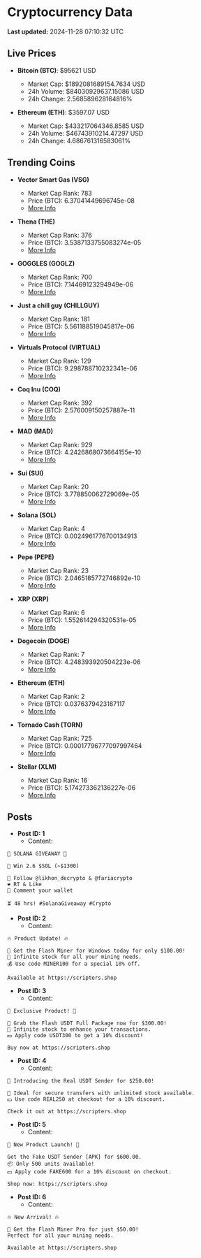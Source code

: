 # Cryptocurrency Data

**Last updated:** 2024-11-28 07:10:32 UTC

## Live Prices
- **Bitcoin (BTC)**: $95621 USD
  - Market Cap: $1892081689154.7634 USD
  - 24h Volume: $84030929637.15086 USD
  - 24h Change: 2.568589628164816%

- **Ethereum (ETH)**: $3597.07 USD
  - Market Cap: $433217064346.8585 USD
  - 24h Volume: $46743910214.47297 USD
  - 24h Change: 4.686761316583061%

## Trending Coins
- **Vector Smart Gas (VSG)**
  - Market Cap Rank: 783
  - Price (BTC): 6.37041449696745e-08
  - [More Info](https://www.coingecko.com/en/coins/vector-smart-gas)

- **Thena (THE)**
  - Market Cap Rank: 376
  - Price (BTC): 3.5387133755083274e-05
  - [More Info](https://www.coingecko.com/en/coins/thena)

- **GOGGLES (GOGLZ)**
  - Market Cap Rank: 700
  - Price (BTC): 7.14469123294949e-06
  - [More Info](https://www.coingecko.com/en/coins/goggles)

- **Just a chill guy (CHILLGUY)**
  - Market Cap Rank: 181
  - Price (BTC): 5.561188519045817e-06
  - [More Info](https://www.coingecko.com/en/coins/just-a-chill-guy)

- **Virtuals Protocol (VIRTUAL)**
  - Market Cap Rank: 129
  - Price (BTC): 9.298788710232341e-06
  - [More Info](https://www.coingecko.com/en/coins/virtual-protocol)

- **Coq Inu (COQ)**
  - Market Cap Rank: 392
  - Price (BTC): 2.576009150257887e-11
  - [More Info](https://www.coingecko.com/en/coins/coq-inu)

- **MAD (MAD)**
  - Market Cap Rank: 929
  - Price (BTC): 4.2426868073664155e-10
  - [More Info](https://www.coingecko.com/en/coins/mad-2)

- **Sui (SUI)**
  - Market Cap Rank: 20
  - Price (BTC): 3.778850062729069e-05
  - [More Info](https://www.coingecko.com/en/coins/sui)

- **Solana (SOL)**
  - Market Cap Rank: 4
  - Price (BTC): 0.0024961776700134913
  - [More Info](https://www.coingecko.com/en/coins/solana)

- **Pepe (PEPE)**
  - Market Cap Rank: 23
  - Price (BTC): 2.0465185772746892e-10
  - [More Info](https://www.coingecko.com/en/coins/pepe)

- **XRP (XRP)**
  - Market Cap Rank: 6
  - Price (BTC): 1.552614294320531e-05
  - [More Info](https://www.coingecko.com/en/coins/xrp)

- **Dogecoin (DOGE)**
  - Market Cap Rank: 7
  - Price (BTC): 4.248393920504223e-06
  - [More Info](https://www.coingecko.com/en/coins/dogecoin)

- **Ethereum (ETH)**
  - Market Cap Rank: 2
  - Price (BTC): 0.0376379423187117
  - [More Info](https://www.coingecko.com/en/coins/ethereum)

- **Tornado Cash (TORN)**
  - Market Cap Rank: 725
  - Price (BTC): 0.00017796777097997464
  - [More Info](https://www.coingecko.com/en/coins/tornado-cash)

- **Stellar (XLM)**
  - Market Cap Rank: 16
  - Price (BTC): 5.174273362136227e-06
  - [More Info](https://www.coingecko.com/en/coins/stellar)

## Posts
- **Post ID: 1**
  - Content:
```
🚀 SOLANA GIVEAWAY 🚀

🎁 Win 2.6 $SOL (~$1300)

🤝 Follow @likhon_decrypto & @fariacrypto
❤️ RT & Like
💬 Comment your wallet

⏳ 48 hrs! #SolanaGiveaway #Crypto
```

- **Post ID: 2**
  - Content:
```
🔥 Product Update! 🔥

🚀 Get the Flash Miner for Windows today for only $100.00!
🔋 Infinite stock for all your mining needs.
💰 Use code MINER100 for a special 10% off.

Available at https://scripters.shop
```

- **Post ID: 3**
  - Content:
```
🎁 Exclusive Product! 🎁

💸 Grab the Flash USDT Full Package now for $300.00!
🎉 Infinite stock to enhance your transactions.
💵 Apply code USDT300 to get a 10% discount!

Buy now at https://scripters.shop
```

- **Post ID: 4**
  - Content:
```
💎 Introducing the Real USDT Sender for $250.00!

💼 Ideal for secure transfers with unlimited stock available.
💵 Use code REAL250 at checkout for a 10% discount.

Check it out at https://scripters.shop
```

- **Post ID: 5**
  - Content:
```
🚀 New Product Launch! 🚀

Get the Fake USDT Sender [APK] for $600.00.
📦 Only 500 units available!
💵 Apply code FAKE600 for a 10% discount on checkout.

Shop now: https://scripters.shop
```

- **Post ID: 6**
  - Content:
```
🔥 New Arrival! 🔥

💸 Get the Flash Miner Pro for just $50.00!
Perfect for all your mining needs.

Available at https://scripters.shop
```

